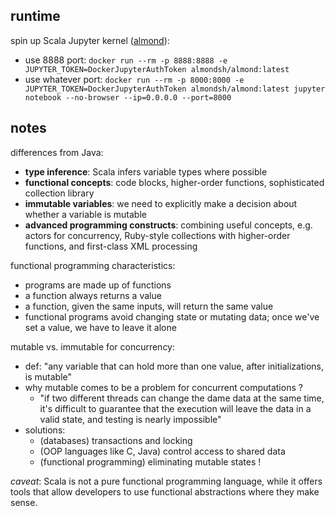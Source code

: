 ## runtime

spin up Scala Jupyter kernel ([almond](https://almond.sh/)):
- use 8888 port: `docker run --rm -p 8888:8888 -e JUPYTER_TOKEN=DockerJupyterAuthToken almondsh/almond:latest`
- use whatever port: `docker run --rm -p 8000:8000 -e JUPYTER_TOKEN=DockerJupyterAuthToken almondsh/almond:latest jupyter notebook --no-browser --ip=0.0.0.0 --port=8000`


## notes

differences from Java:
- **type inference**: Scala infers variable types where possible
- **functional concepts**: code blocks, higher-order functions, sophisticated collection library
- **immutable variables**: we need to explicitly make a decision about whether a variable is mutable
- **advanced programming constructs**: combining useful concepts, e.g. actors for concurrency, Ruby-style collections with higher-order functions, and first-class XML processing

functional programming characteristics:
- programs are made up of functions
- a function always returns a value
- a function, given the same inputs, will return the same value
- functional programs avoid changing state or mutating data; once we've set a value, we have to leave it alone

mutable vs. immutable for concurrency:
- def: "any variable that can hold more than one value, after initializations, is mutable"
- why mutable comes to be a problem for concurrent computations ?
  * "if two different threads can change the dame data at the same time, it's difficult to guarantee that the execution will leave the data in a valid state, and testing is nearly impossible"
- solutions:
  * (databases) transactions and locking
  * (OOP languages like C, Java) control access to shared data
  * (functional programming) eliminating mutable states !

_caveat_: Scala is not a pure functional programming language, while it offers tools that allow developers to use functional abstractions where they make sense.
